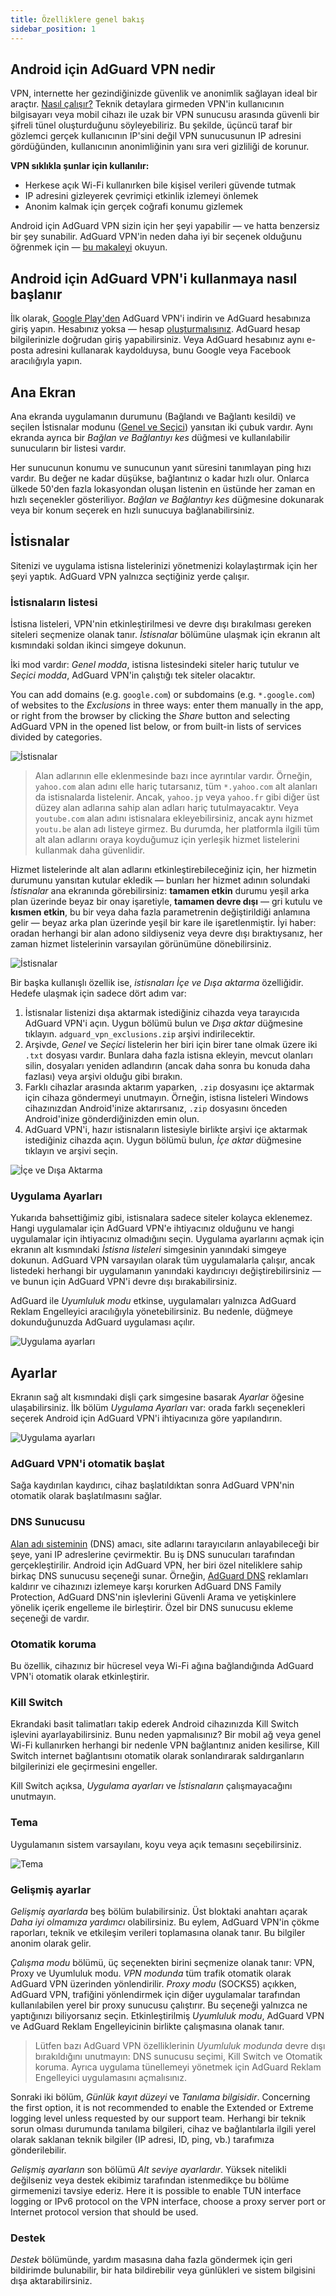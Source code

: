 ```yaml
---
title: Özelliklere genel bakış
sidebar_position: 1
---
```


## Android için AdGuard VPN nedir

VPN, internette her gezindiğinizde güvenlik ve anonimlik sağlayan ideal bir araçtır. [Nasıl çalışır?](/general/how-vpn-works.md) Teknik detaylara girmeden VPN'in kullanıcının bilgisayarı veya mobil cihazı ile uzak bir VPN sunucusu arasında güvenli bir şifreli tünel oluşturduğunu söyleyebiliriz. Bu şekilde, üçüncü taraf bir gözlemci gerçek kullanıcının IP'sini değil VPN sunucusunun IP adresini gördüğünden, kullanıcının anonimliğinin yanı sıra veri gizliliği de korunur.

**VPN sıklıkla şunlar için kullanılır:**

* Herkese açık Wi-Fi kullanırken bile kişisel verileri güvende tutmak
* IP adresini gizleyerek çevrimiçi etkinlik izlemeyi önlemek
* Anonim kalmak için gerçek coğrafi konumu gizlemek

Android için AdGuard VPN sizin için her şeyi yapabilir — ve hatta benzersiz bir şey sunabilir. AdGuard VPN'in neden daha iyi bir seçenek olduğunu öğrenmek için — [bu makaleyi](/general/why-adguard-vpn.md) okuyun.

## Android için AdGuard VPN'i kullanmaya nasıl başlanır

İlk olarak, [Google Play'den](https://play.google.com/store/apps/details?id=com.adguard.vpn) AdGuard VPN'i indirin ve AdGuard hesabınıza giriş yapın. Hesabınız yoksa — hesap [oluşturmalısınız](https://auth.adguard.com/login.html). AdGuard hesap bilgilerinizle doğrudan giriş yapabilirsiniz. Veya AdGuard hesabınız aynı e-posta adresini kullanarak kaydolduysa, bunu Google veya Facebook aracılığıyla yapın.


## Ana Ekran

Ana ekranda uygulamanın durumunu (Bağlandı ve Bağlantı kesildi) ve seçilen İstisnalar modunu ([Genel ve Seçici](#lists-of-exclusions)) yansıtan iki çubuk vardır. Aynı ekranda ayrıca bir *Bağlan ve Bağlantıyı kes* düğmesi ve kullanılabilir sunucuların bir listesi vardır.

Her sunucunun konumu ve sunucunun yanıt süresini tanımlayan ping hızı vardır. Bu değer ne kadar düşükse, bağlantınız o kadar hızlı olur. Onlarca ülkede 50'den fazla lokasyondan oluşan listenin en üstünde her zaman en hızlı seçenekler gösteriliyor. *Bağlan ve Bağlantıyı kes* düğmesine dokunarak veya bir konum seçerek en hızlı sunucuya bağlanabilirsiniz.


## İstisnalar

Sitenizi ve uygulama istisna listelerinizi yönetmenizi kolaylaştırmak için her şeyi yaptık. AdGuard VPN yalnızca seçtiğiniz yerde çalışır.


### İstisnaların listesi

İstisna listeleri, VPN'nin etkinleştirilmesi ve devre dışı bırakılması gereken siteleri seçmenize olanak tanır. *İstisnalar* bölümüne ulaşmak için ekranın alt kısmındaki soldan ikinci simgeye dokunun.

İki mod vardır: *Genel modda*, istisna listesindeki siteler hariç tutulur ve *Seçici modda*, AdGuard VPN'in çalıştığı tek siteler olacaktır.

You can add domains (e.g. `google.com`) or subdomains (e.g. `*.google.com`) of websites to the *Exclusions* in three ways: enter them manually in the app, or right from the browser by clicking the *Share* button and selecting AdGuard VPN in the opened list below, or from built-in lists of services divided by categories.

![İstisnalar](https://cdn.adguard.com/public/Adguard/kb/VPN/Screenshots/add_site_android.jpg)
> Alan adlarının elle eklenmesinde bazı ince ayrıntılar vardır. Örneğin, `yahoo.com` alan adını elle hariç tutarsanız, tüm `*.yahoo.com` alt alanları da istisnalarda listelenir. Ancak, `yahoo.jp` veya `yahoo.fr` gibi diğer üst düzey alan adlarına sahip alan adları hariç tutulmayacaktır. Veya `youtube.com` alan adını istisnalara ekleyebilirsiniz, ancak aynı hizmet `youtu.be` alan adı listeye girmez. Bu durumda, her platformla ilgili tüm alt alan adlarını oraya koyduğumuz için yerleşik hizmet listelerini kullanmak daha güvenlidir.

Hizmet listelerinde alt alan adlarını etkinleştirebileceğiniz için, her hizmetin durumunu yansıtan kutular ekledik — bunları her hizmet adının solundaki *İstisnalar* ana ekranında görebilirsiniz: **tamamen etkin** durumu yeşil arka plan üzerinde beyaz bir onay işaretiyle, **tamamen devre dışı** — gri kutulu ve **kısmen etkin**, bu bir veya daha fazla parametrenin değiştirildiği anlamına gelir — beyaz arka plan üzerinde yeşil bir kare ile işaretlenmiştir. İyi haber: oradan herhangi bir alan adono sildiyseniz veya devre dışı bıraktıysanız, her zaman hizmet listelerinin varsayılan görünümüne dönebilirsiniz.

![İstisnalar](https://cdn.adguard.com/content/kb/vpn/android/statuses.png)

Bir başka kullanışlı özellik ise, *istisnaları İçe ve Dışa aktarma* özelliğidir. Hedefe ulaşmak için sadece dört adım var:

1. İstisnalar listenizi dışa aktarmak istediğiniz cihazda veya tarayıcıda AdGuard VPN'i açın. Uygun bölümü bulun ve *Dışa aktar* düğmesine tıklayın. `adguard_vpn_exclusions.zip` arşivi indirilecektir.
2. Arşivde, *Genel* ve *Seçici* listelerin her biri için birer tane olmak üzere iki `.txt` dosyası vardır. Bunlara daha fazla istisna ekleyin, mevcut olanları silin, dosyaları yeniden adlandırın (ancak daha sonra bu konuda daha fazlası) veya arşivi olduğu gibi bırakın.
3. Farklı cihazlar arasında aktarım yaparken, `.zip` dosyasını içe aktarmak için cihaza göndermeyi unutmayın. Örneğin, istisna listeleri Windows cihazınızdan Android'inize aktarırsanız, `.zip` dosyasını önceden Android'inize gönderdiğinizden emin olun.
4. AdGuard VPN'i, hazır istisnaların listesiyle birlikte arşivi içe aktarmak istediğiniz cihazda açın. Uygun bölümü bulun, *İçe aktar* düğmesine tıklayın ve arşivi seçin.

![İçe ve Dışa Aktarma](https://cdn.adguard.com/content/kb/vpn/android/imp-exp.png)

### Uygulama Ayarları

Yukarıda bahsettiğimiz gibi, istisnalara sadece siteler kolayca eklenemez. Hangi uygulamalar için AdGuard VPN'e ihtiyacınız olduğunu ve hangi uygulamalar için ihtiyacınız olmadığını seçin. Uygulama ayarlarını açmak için ekranın alt kısmındaki *İstisna listeleri* simgesinin yanındaki simgeye dokunun. AdGuard VPN varsayılan olarak tüm uygulamalarla çalışır, ancak listedeki herhangi bir uygulamanın yanındaki kaydırıcıyı değiştirebilirsiniz — ve bunun için AdGuard VPN'i devre dışı bırakabilirsiniz.

AdGuard ile *Uyumluluk modu* etkinse, uygulamaları yalnızca AdGuard Reklam Engelleyici aracılığıyla yönetebilirsiniz. Bu nedenle, düğmeye dokunduğunuzda AdGuard uygulaması açılır.

![Uygulama ayarları](https://cdn.adguard.com/content/kb/vpn/android/apps_settings.png)


## Ayarlar

Ekranın sağ alt kısmındaki dişli çark simgesine basarak *Ayarlar* öğesine ulaşabilirsiniz. İlk bölüm *Uygulama Ayarları* var: orada farklı seçenekleri seçerek Android için AdGuard VPN'i ihtiyacınıza göre yapılandırın.

![Uygulama ayarları](https://cdn.adguard.com/content/kb/vpn/android/app_settings.png)

### AdGuard VPN'i otomatik başlat

Sağa kaydırılan kaydırıcı, cihaz başlatıldıktan sonra AdGuard VPN'nin otomatik olarak başlatılmasını sağlar.


### DNS Sunucusu

[Alan adı sisteminin](https://kb.adguard.com/en/general/dns-filtering#what-is-dns) (DNS) amacı, site adlarını tarayıcıların anlayabileceği bir şeye, yani IP adreslerine çevirmektir. Bu iş DNS sunucuları tarafından gerçekleştirilir. Android için AdGuard VPN, her biri özel niteliklere sahip birkaç DNS sunucusu seçeneği sunar. Örneğin, [AdGuard DNS](https://kb.adguard.com/en/dns/overview) reklamları kaldırır ve cihazınızı izlemeye karşı korurken AdGuard DNS Family Protection, AdGuard DNS'nin işlevlerini Güvenli Arama ve yetişkinlere yönelik içerik engelleme ile birleştirir. Özel bir DNS sunucusu ekleme seçeneği de vardır.

### Otomatik koruma

Bu özellik, cihazınız bir hücresel veya Wi-Fi ağına bağlandığında AdGuard VPN'i otomatik olarak etkinleştirir.

### Kill Switch

Ekrandaki basit talimatları takip ederek Android cihazınızda Kill Switch işlevini ayarlayabilirsiniz. Bunu neden yapmalısınız? Bir mobil ağ veya genel Wi-Fi kullanırken herhangi bir nedenle VPN bağlantınız aniden kesilirse, Kill Switch internet bağlantısını otomatik olarak sonlandırarak saldırganların bilgilerinizi ele geçirmesini engeller.

Kill Switch açıksa, *Uygulama ayarları* ve *İstisnaların* çalışmayacağını unutmayın.

### Tema

Uygulamanın sistem varsayılanı, koyu veya açık temasını seçebilirsiniz.

![Tema](https://cdn.adguard.com/content/kb/vpn/android/theme-light-dark.png)

### Gelişmiş ayarlar

*Gelişmiş ayarlarda* beş bölüm bulabilirsiniz. Üst bloktaki anahtarı açarak *Daha iyi olmamıza yardımcı* olabilirsiniz. Bu eylem, AdGuard VPN'in çökme raporları, teknik ve etkileşim verileri toplamasına olanak tanır. Bu bilgiler anonim olarak gelir.

*Çalışma modu* bölümü, üç seçenekten birini seçmenize olanak tanır: VPN, Proxy ve Uyumluluk modu. *VPN modunda* tüm trafik otomatik olarak AdGuard VPN üzerinden yönlendirilir. *Proxy modu* (SOCKS5) açıkken, AdGuard VPN, trafiğini yönlendirmek için diğer uygulamalar tarafından kullanılabilen yerel bir proxy sunucusu çalıştırır. Bu seçeneği yalnızca ne yaptığınızı biliyorsanız seçin. Etkinleştirilmiş *Uyumluluk modu*, AdGuard VPN ve AdGuard Reklam Engelleyicinin birlikte çalışmasına olanak tanır.

> Lütfen bazı AdGuard VPN özelliklerinin *Uyumluluk modunda* devre dışı bırakıldığını unutmayın: DNS sunucusu seçimi, Kill Switch ve Otomatik koruma. Ayrıca uygulama tünellemeyi yönetmek için AdGuard Reklam Engelleyici uygulamasını açmalısınız.

Sonraki iki bölüm, *Günlük kayıt düzeyi* ve *Tanılama bilgisidir*. Concerning the first option, it is not recommended to enable the Extended or Extreme logging level unless requested by our support team. Herhangi bir teknik sorun olması durumunda tanılama bilgileri, cihaz ve bağlantılarla ilgili yerel olarak saklanan teknik bilgiler (IP adresi, ID, ping, vb.) tarafımıza gönderilebilir.

*Gelişmiş ayarların* son bölümü *Alt seviye ayarlardır*. Yüksek nitelikli değilseniz veya destek ekibimiz tarafından istenmedikçe bu bölüme girmemenizi tavsiye ederiz. Here it is possible to enable TUN interface logging or IPv6 protocol on the VPN interface, choose a proxy server port or Internet protocol version that should be used.

### Destek

*Destek* bölümünde, yardım masasına daha fazla göndermek için geri bildirimde bulunabilir, bir hata bildirebilir veya günlükleri ve sistem bilgisini dışa aktarabilirsiniz.
 
 

